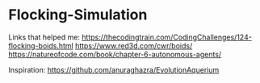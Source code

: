 # Flocking-Simulation

Links that helped me:
https://thecodingtrain.com/CodingChallenges/124-flocking-boids.html
https://www.red3d.com/cwr/boids/
https://natureofcode.com/book/chapter-6-autonomous-agents/

Inspiration:
https://github.com/anuraghazra/EvolutionAquerium
